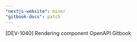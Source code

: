 ```yaml
---
"nextjs-website": minor
"gitbook-docs": patch
---
```


[DEV-1040] Rendering component OpenAPI Gitbook
